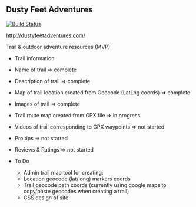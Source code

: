 ## Dusty Feet Adventures

[![Build Status](https://travis-ci.org/CarlosGabaldon/dusty-feet-adventures.svg?branch=master)](https://travis-ci.org/CarlosGabaldon/dusty-feet-adventures)


http://dustyfeetadventures.com/

Trail & outdoor adventure resources (MVP)
 - Trail information
  - Name of trail => complete
  - Description of trail => complete
  - Map of trail location created from Geocode (LatLng coords) => complete
  - Images of trail => complete
  - Trail route map created from GPX file => in progress
  - Videos of trail corresponding to GPX waypoints => not started
  - Pro tips => not started
  - Reviews & Ratings => not started

 - To Do
   - Admin trail map tool for creating:
    - Location geocode (lat/long) markers coords
    - Trail geocode path coords (currently using google maps to copy/paste geocodes when creating a trail)
   - CSS design of site
